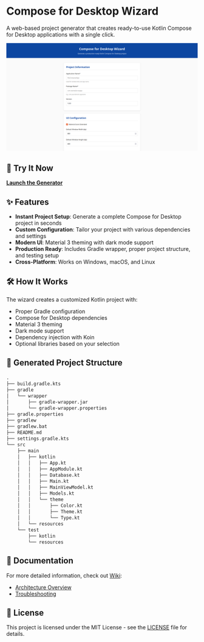# Compose for Desktop Wizard

A web-based project generator that creates ready-to-use Kotlin Compose for Desktop applications with a single click.

![Screenshot of Wizard](media/screenshot.png)

## 🚀 Try It Now

**[Launch the Generator](https://zahid4kh.github.io/compose-for-desktop/)**

## ✨ Features

- **Instant Project Setup**: Generate a complete Compose for Desktop project in seconds
- **Custom Configuration**: Tailor your project with various dependencies and settings
- **Modern UI**: Material 3 theming with dark mode support
- **Production Ready**: Includes Gradle wrapper, proper project structure, and testing setup
- **Cross-Platform**: Works on Windows, macOS, and Linux

## 🛠️ How It Works

The wizard creates a customized Kotlin project with:

- Proper Gradle configuration
- Compose for Desktop dependencies
- Material 3 theming
- Dark mode support
- Dependency injection with Koin
- Optional libraries based on your selection

## 📁 Generated Project Structure

```text
.
├── build.gradle.kts
├── gradle
│   └── wrapper
│       ├── gradle-wrapper.jar
│       └── gradle-wrapper.properties
├── gradle.properties
├── gradlew
├── gradlew.bat
├── README.md
├── settings.gradle.kts
└── src
    ├── main
    │   ├── kotlin
    │   │   ├── App.kt
    │   │   ├── AppModule.kt
    │   │   ├── Database.kt
    │   │   ├── Main.kt
    │   │   ├── MainViewModel.kt
    │   │   ├── Models.kt
    │   │   └── theme
    │   │       ├── Color.kt
    │   │       ├── Theme.kt
    │   │       └── Type.kt
    │   └── resources
    └── test
        ├── kotlin
        └── resources
```

## 📖 Documentation

For more detailed information, check out [Wiki](https://github.com/zahid4kh/compose-for-desktop/wiki):

- [Architecture Overview](https://github.com/zahid4kh/compose-for-desktop/wiki/Architecture)
- [Troubleshooting](https://github.com/zahid4kh/compose-for-desktop/wiki/Troubleshooting)


## 📝 License

This project is licensed under the MIT License - see the [LICENSE](LICENSE.txt) file for details.